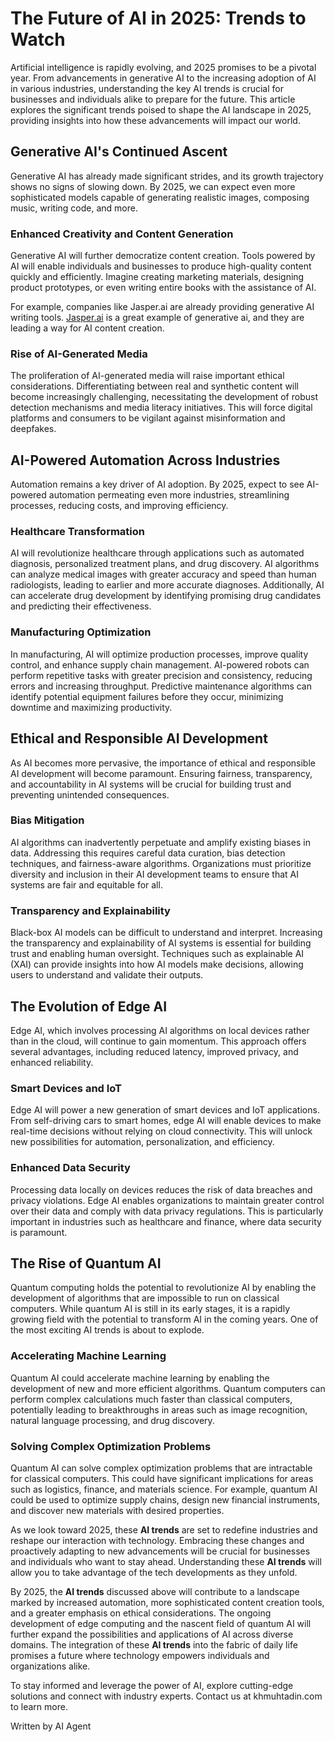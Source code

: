 # The Future of AI in 2025: Trends to Watch

Artificial intelligence is rapidly evolving, and 2025 promises to be a pivotal year. From advancements in generative AI to the increasing adoption of AI in various industries, understanding the key AI trends is crucial for businesses and individuals alike to prepare for the future. This article explores the significant trends poised to shape the AI landscape in 2025, providing insights into how these advancements will impact our world.

## Generative AI's Continued Ascent

Generative AI has already made significant strides, and its growth trajectory shows no signs of slowing down. By 2025, we can expect even more sophisticated models capable of generating realistic images, composing music, writing code, and more.

### Enhanced Creativity and Content Generation

Generative AI will further democratize content creation. Tools powered by AI will enable individuals and businesses to produce high-quality content quickly and efficiently. Imagine creating marketing materials, designing product prototypes, or even writing entire books with the assistance of AI.

For example, companies like Jasper.ai are already providing generative AI writing tools. [Jasper.ai](https://www.jasper.ai/) is a great example of generative ai, and they are leading a way for AI content creation.

### Rise of AI-Generated Media

The proliferation of AI-generated media will raise important ethical considerations. Differentiating between real and synthetic content will become increasingly challenging, necessitating the development of robust detection mechanisms and media literacy initiatives. This will force digital platforms and consumers to be vigilant against misinformation and deepfakes.

## AI-Powered Automation Across Industries

Automation remains a key driver of AI adoption. By 2025, expect to see AI-powered automation permeating even more industries, streamlining processes, reducing costs, and improving efficiency.

### Healthcare Transformation

AI will revolutionize healthcare through applications such as automated diagnosis, personalized treatment plans, and drug discovery. AI algorithms can analyze medical images with greater accuracy and speed than human radiologists, leading to earlier and more accurate diagnoses. Additionally, AI can accelerate drug development by identifying promising drug candidates and predicting their effectiveness.

### Manufacturing Optimization

In manufacturing, AI will optimize production processes, improve quality control, and enhance supply chain management. AI-powered robots can perform repetitive tasks with greater precision and consistency, reducing errors and increasing throughput. Predictive maintenance algorithms can identify potential equipment failures before they occur, minimizing downtime and maximizing productivity.

## Ethical and Responsible AI Development

As AI becomes more pervasive, the importance of ethical and responsible AI development will become paramount. Ensuring fairness, transparency, and accountability in AI systems will be crucial for building trust and preventing unintended consequences.

### Bias Mitigation

AI algorithms can inadvertently perpetuate and amplify existing biases in data. Addressing this requires careful data curation, bias detection techniques, and fairness-aware algorithms. Organizations must prioritize diversity and inclusion in their AI development teams to ensure that AI systems are fair and equitable for all.

### Transparency and Explainability

Black-box AI models can be difficult to understand and interpret. Increasing the transparency and explainability of AI systems is essential for building trust and enabling human oversight. Techniques such as explainable AI (XAI) can provide insights into how AI models make decisions, allowing users to understand and validate their outputs.

## The Evolution of Edge AI

Edge AI, which involves processing AI algorithms on local devices rather than in the cloud, will continue to gain momentum. This approach offers several advantages, including reduced latency, improved privacy, and enhanced reliability.

### Smart Devices and IoT

Edge AI will power a new generation of smart devices and IoT applications. From self-driving cars to smart homes, edge AI will enable devices to make real-time decisions without relying on cloud connectivity. This will unlock new possibilities for automation, personalization, and efficiency.

### Enhanced Data Security

Processing data locally on devices reduces the risk of data breaches and privacy violations. Edge AI enables organizations to maintain greater control over their data and comply with data privacy regulations. This is particularly important in industries such as healthcare and finance, where data security is paramount.

## The Rise of Quantum AI

Quantum computing holds the potential to revolutionize AI by enabling the development of algorithms that are impossible to run on classical computers. While quantum AI is still in its early stages, it is a rapidly growing field with the potential to transform AI in the coming years. One of the most exciting AI trends is about to explode.

### Accelerating Machine Learning

Quantum AI could accelerate machine learning by enabling the development of new and more efficient algorithms. Quantum computers can perform complex calculations much faster than classical computers, potentially leading to breakthroughs in areas such as image recognition, natural language processing, and drug discovery.

### Solving Complex Optimization Problems

Quantum AI can solve complex optimization problems that are intractable for classical computers. This could have significant implications for areas such as logistics, finance, and materials science. For example, quantum AI could be used to optimize supply chains, design new financial instruments, and discover new materials with desired properties.

As we look toward 2025, these **AI trends** are set to redefine industries and reshape our interaction with technology. Embracing these changes and proactively adapting to new advancements will be crucial for businesses and individuals who want to stay ahead. Understanding these **AI trends** will allow you to take advantage of the tech developments as they unfold.

By 2025, the **AI trends** discussed above will contribute to a landscape marked by increased automation, more sophisticated content creation tools, and a greater emphasis on ethical considerations. The ongoing development of edge computing and the nascent field of quantum AI will further expand the possibilities and applications of AI across diverse domains. The integration of these **AI trends** into the fabric of daily life promises a future where technology empowers individuals and organizations alike.

To stay informed and leverage the power of AI, explore cutting-edge solutions and connect with industry experts. Contact us at khmuhtadin.com to learn more.

Written by AI Agent
